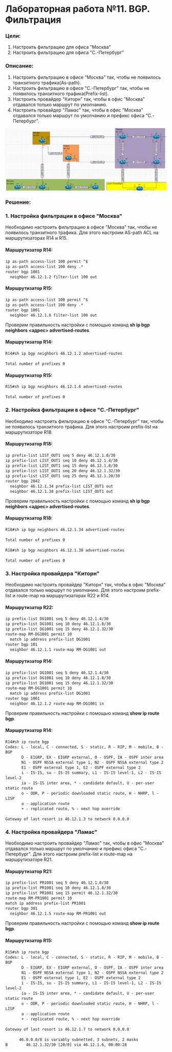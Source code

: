 # Лабораторная работа №11. BGP. Фильтрация
### Цели:
1. Настроить фильтрацию для офиса "Москва"
2. Настроить фильтрацию для офиса "С.-Петербург"

### Описание:
1. Настроить фильтрацию в офисе "Москва" так, чтобы не появилось транзитного трафика(As-path).
2. Настроить фильтрацию в офисе "С.-Петербург" так, чтобы не появилось транзитного трафика(Prefix-list).
3. Настроить провайдер "Киторн" так, чтобы в офис "Москва" отдавался только маршрут по умолчанию.
4. Настроить провайдер "Ламас" так, чтобы в офис "Москва" отдавался только маршрут по умолчанию и префикс офиса "С.-Петербург".

![alt-текст](https://github.com/MaratHakimyanov/otus-networks/blob/main/labs/Lab11/Lab11_Topology.JPG)

### Решение:
### 1. Настройка фильтрации в офисе "Москва"

Необходимо настроить фильтрацию в офисе "Москва" так, чтобы не появилось транзитного трафика. Для этого настроим AS-path ACL на маршрутизаторах R14 и R15.

#### Маршрутизатор R14:
```
ip as-path access-list 100 permit ^$
ip as-path access-list 100 deny .*
router bgp 1001
  neighbor 46.12.1.2 filter-list 100 out
```

#### Маршрутизатор R15:
```
ip as-path access-list 100 permit ^$
ip as-path access-list 100 deny .*
router bgp 1001
  neighbor 46.12.1.6 filter-list 100 out
```

Проверим правильность настройки с помощью команд **sh ip bgp neighbors <адрес> advertised-routes**.
#### Маршрутизатор R14:
```
R14#sh ip bgp neighbors 46.12.1.2 advertised-routes 

Total number of prefixes 0 
```

#### Маршрутизатор R15:
```
R15#sh ip bgp neighbors 46.12.1.6 advertised-routes 

Total number of prefixes 0 
```
### 2. Настройка фильтрации в офисе "С.-Петербург"

Необходимо настроить фильтрацию в офисе "С.-Петербург" так, чтобы не появилось транзитного трафика. Для этого настроим prefix-list на маршрутизаторе R18.
#### Маршрутизатор R18:
```
ip prefix-list LIST_OUT1 seq 5 deny 46.12.1.0/30
ip prefix-list LIST_OUT1 seq 10 deny 46.12.1.4/30
ip prefix-list LIST_OUT1 seq 15 deny 46.12.1.8/30
ip prefix-list LIST_OUT1 seq 20 deny 46.12.1.32/30
ip prefix-list LIST_OUT1 seq 25 deny 46.12.1.20/30
router bgp 2042
  neighbor 46.12.1.34 prefix-list LIST_OUT1 out
  neighbor 46.12.1.38 prefix-list LIST_OUT1 out
```

Проверим правильность настройки с помощью команд **sh ip bgp neighbors <адрес> advertised-routes**.
#### Маршрутизатор R18:
```
R18#sh ip bgp neighbors 46.12.1.34 advertised-routes 

Total number of prefixes 0 

R18#sh ip bgp neighbors 46.12.1.38 advertised-routes 

Total number of prefixes 0 
```


### 3. Настройка провайдера "Киторн"

Необходимо настроить провайдер "Киторн" так, чтобы в офис "Москва" отдавался только маршрут по умолчанию. Для этого настроим prefix-list и route-map на маршрутизаторах R22 и R14.
#### Маршрутизатор R22:
```
ip prefix-list DG1001 seq 5 deny 46.12.1.4/30
ip prefix-list DG1001 seq 10 deny 46.12.1.8/30
ip prefix-list DG1001 seq 15 deny 46.12.1.32/30
route-map RM-DG1001 permit 10
  match ip address prefix-list DG1001
router bgp 101
  neighbor 46.12.1.1 route-map RM-DG1001 out
```

#### Маршрутизатор R14:
```
ip prefix-list DG1001 seq 5 deny 46.12.1.4/30
ip prefix-list DG1001 seq 10 deny 46.12.1.8/30
ip prefix-list DG1001 seq 15 deny 46.12.1.32/30
route-map RM-DG1001 permit 10
  match ip address prefix-list DG1001
router bgp 1001
  neighbor 46.12.1.2 route-map RM-DG1001 in
```

Проверим правильность настройки с помощью команд **show ip route bgp**.
#### Маршрутизатор R14:
```
R14#sh ip route bgp
Codes: L - local, C - connected, S - static, R - RIP, M - mobile, B - BGP
       D - EIGRP, EX - EIGRP external, O - OSPF, IA - OSPF inter area 
       N1 - OSPF NSSA external type 1, N2 - OSPF NSSA external type 2
       E1 - OSPF external type 1, E2 - OSPF external type 2
       i - IS-IS, su - IS-IS summary, L1 - IS-IS level-1, L2 - IS-IS level-2
       ia - IS-IS inter area, * - candidate default, U - per-user static route
       o - ODR, P - periodic downloaded static route, H - NHRP, l - LISP
       a - application route
       + - replicated route, % - next hop override

Gateway of last resort is 46.12.1.3 to network 0.0.0.0
```

### 4. Настройка провайдера "Ламас"
Необходимо настроить провайдер "Ламас" так, чтобы в офис "Москва" отдавался только маршрут по умолчанию и префикс офиса "С.-Петербург". Для этого настроим prefix-list и route-map на маршрутизаторе R21.
#### Маршрутизатор R21:
```
ip prefix-list PR1001 seq 5 deny 46.12.1.0/30
ip prefix-list PR1001 seq 10 deny 46.12.1.8/30
ip prefix-list PR1001 seq 15 permit 46.12.1.32/30
route-map RM-PR1001 permit 10
match ip address prefix-list PR1001
router bgp 301
  neighbor 46.12.1.5 route-map RM-PR1001 out
```

Проверим правильность настройки с помощью команд **show ip route bgp**.
#### Маршрутизатор R15:
```
R15#sh ip route bgp
Codes: L - local, C - connected, S - static, R - RIP, M - mobile, B - BGP
       D - EIGRP, EX - EIGRP external, O - OSPF, IA - OSPF inter area 
       N1 - OSPF NSSA external type 1, N2 - OSPF NSSA external type 2
       E1 - OSPF external type 1, E2 - OSPF external type 2
       i - IS-IS, su - IS-IS summary, L1 - IS-IS level-1, L2 - IS-IS level-2
       ia - IS-IS inter area, * - candidate default, U - per-user static route
       o - ODR, P - periodic downloaded static route, H - NHRP, l - LISP
       a - application route
       + - replicated route, % - next hop override

Gateway of last resort is 46.12.1.7 to network 0.0.0.0

      46.0.0.0/8 is variably subnetted, 3 subnets, 2 masks
B        46.12.1.32/30 [20/0] via 46.12.1.6, 00:00:28
```
